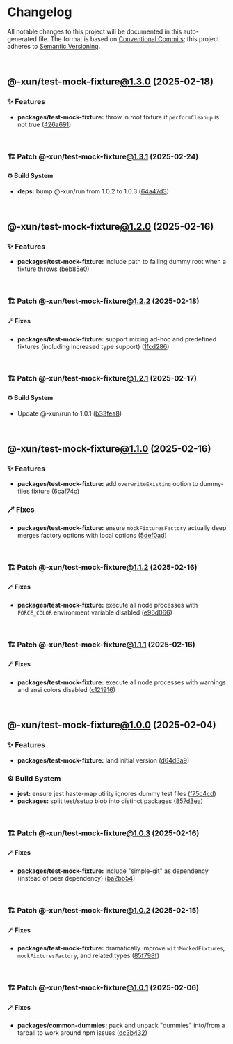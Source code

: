 # Changelog

All notable changes to this project will be documented in this auto-generated
file. The format is based on [Conventional Commits][1];
this project adheres to [Semantic Versioning][2].

<br />

## @-xun/test-mock-fixture[@1.3.0][3] (2025-02-18)

### ✨ Features

- **packages/test-mock-fixture:** throw in root fixture if `performCleanup` is not true ([426a691][4])

<br />

### 🏗️ Patch @-xun/test-mock-fixture[@1.3.1][5] (2025-02-24)

#### ⚙️ Build System

- **deps:** bump @-xun/run from 1.0.2 to 1.0.3 ([64a47d3][6])

<br />

## @-xun/test-mock-fixture[@1.2.0][7] (2025-02-16)

### ✨ Features

- **packages/test-mock-fixture:** include path to failing dummy root when a fixture throws ([beb85e0][8])

<br />

### 🏗️ Patch @-xun/test-mock-fixture[@1.2.2][9] (2025-02-18)

#### 🪄 Fixes

- **packages/test-mock-fixture:** support mixing ad-hoc and predefined fixtures (including increased type support) ([1fcd286][10])

<br />

### 🏗️ Patch @-xun/test-mock-fixture[@1.2.1][11] (2025-02-17)

#### ⚙️ Build System

- Update @-xun/run to 1.0.1 ([b33fea8][12])

<br />

## @-xun/test-mock-fixture[@1.1.0][13] (2025-02-16)

### ✨ Features

- **packages/test-mock-fixture:** add `overwriteExisting` option to dummy-files fixture ([6caf74c][14])

### 🪄 Fixes

- **packages/test-mock-fixture:** ensure `mockFixturesFactory` actually deep merges factory options with local options ([5def0ad][15])

<br />

### 🏗️ Patch @-xun/test-mock-fixture[@1.1.2][16] (2025-02-16)

#### 🪄 Fixes

- **packages/test-mock-fixture:** execute all node processes with `FORCE_COLOR` environment variable disabled ([e96d066][17])

<br />

### 🏗️ Patch @-xun/test-mock-fixture[@1.1.1][18] (2025-02-16)

#### 🪄 Fixes

- **packages/test-mock-fixture:** execute all node processes with warnings and ansi colors disabled ([c121916][19])

<br />

## @-xun/test-mock-fixture[@1.0.0][20] (2025-02-04)

### ✨ Features

- **packages/test-mock-fixture:** land initial version ([d64d3a9][21])

### ⚙️ Build System

- **jest:** ensure jest haste-map utility ignores dummy test files ([f75c4cd][22])
- **packages:** split test/setup blob into distinct packages ([857d3ea][23])

<br />

### 🏗️ Patch @-xun/test-mock-fixture[@1.0.3][24] (2025-02-16)

#### 🪄 Fixes

- **packages/test-mock-fixture:** include "simple-git" as dependency (instead of peer dependency) ([ba2bb54][25])

<br />

### 🏗️ Patch @-xun/test-mock-fixture[@1.0.2][26] (2025-02-15)

#### 🪄 Fixes

- **packages/test-mock-fixture:** dramatically improve `withMockedFixtures`, `mockFixturesFactory`, and related types ([85f798f][27])

<br />

### 🏗️ Patch @-xun/test-mock-fixture[@1.0.1][28] (2025-02-06)

#### 🪄 Fixes

- **packages/common-dummies:** pack and unpack "dummies" into/from a tarball to work around npm issues ([dc3b432][29])

[1]: https://conventionalcommits.org
[2]: https://semver.org
[3]: https://github.com/Xunnamius/test-utils/compare/@-xun/test-mock-fixture@1.2.2...@-xun/test-mock-fixture@1.3.0
[4]: https://github.com/Xunnamius/test-utils/commit/426a69153080b7292b25d4974cafd11e74bf9a8a
[5]: https://github.com/Xunnamius/test-utils/compare/@-xun/test-mock-fixture@1.3.0...@-xun/test-mock-fixture@1.3.1
[6]: https://github.com/Xunnamius/test-utils/commit/64a47d37abd15ed5a846c2897fc68fc32432d0c9
[7]: https://github.com/Xunnamius/test-utils/compare/@-xun/test-mock-fixture@1.1.2...@-xun/test-mock-fixture@1.2.0
[8]: https://github.com/Xunnamius/test-utils/commit/beb85e0df50e813590ae799295cdbfb96ea92ab4
[9]: https://github.com/Xunnamius/test-utils/compare/@-xun/test-mock-fixture@1.2.1...@-xun/test-mock-fixture@1.2.2
[10]: https://github.com/Xunnamius/test-utils/commit/1fcd286988e2e2d3d0f0b3e779b70af46b59374c
[11]: https://github.com/Xunnamius/test-utils/compare/@-xun/test-mock-fixture@1.2.0...@-xun/test-mock-fixture@1.2.1
[12]: https://github.com/Xunnamius/test-utils/commit/b33fea8db53369e4e821d273ed05fd0d4c91b749
[13]: https://github.com/Xunnamius/test-utils/compare/@-xun/test-mock-fixture@1.0.3...@-xun/test-mock-fixture@1.1.0
[14]: https://github.com/Xunnamius/test-utils/commit/6caf74c08a58888d5d0ce0114dff670f8b570906
[15]: https://github.com/Xunnamius/test-utils/commit/5def0ad49a4eadefc61d6daed0a34b59fa75efb7
[16]: https://github.com/Xunnamius/test-utils/compare/@-xun/test-mock-fixture@1.1.1...@-xun/test-mock-fixture@1.1.2
[17]: https://github.com/Xunnamius/test-utils/commit/e96d066a8d31079cb061bc2dac285562fbf7b708
[18]: https://github.com/Xunnamius/test-utils/compare/@-xun/test-mock-fixture@1.1.0...@-xun/test-mock-fixture@1.1.1
[19]: https://github.com/Xunnamius/test-utils/commit/c1219168b725e263abb557d96549b7b98bdb4b4c
[20]: https://github.com/Xunnamius/test-utils/compare/857d3eac80084608a88cbc27476cbe23e155ce7d...@-xun/test-mock-fixture@1.0.0
[21]: https://github.com/Xunnamius/test-utils/commit/d64d3a91f6d333efbf59693698a240e71ceb6ef3
[22]: https://github.com/Xunnamius/test-utils/commit/f75c4cd929f5d1720d466436ad2ee5c68cced170
[23]: https://github.com/Xunnamius/test-utils/commit/857d3eac80084608a88cbc27476cbe23e155ce7d
[24]: https://github.com/Xunnamius/test-utils/compare/@-xun/test-mock-fixture@1.0.2...@-xun/test-mock-fixture@1.0.3
[25]: https://github.com/Xunnamius/test-utils/commit/ba2bb54f0f2d41708034e4076c72856c63c5167a
[26]: https://github.com/Xunnamius/test-utils/compare/@-xun/test-mock-fixture@1.0.1...@-xun/test-mock-fixture@1.0.2
[27]: https://github.com/Xunnamius/test-utils/commit/85f798f7d3d6f2f09ac0e84b754a6d384e8337f1
[28]: https://github.com/Xunnamius/test-utils/compare/@-xun/test-mock-fixture@1.0.0...@-xun/test-mock-fixture@1.0.1
[29]: https://github.com/Xunnamius/test-utils/commit/dc3b432f6d15898a8396cf56c73f03cafcecb7a9
